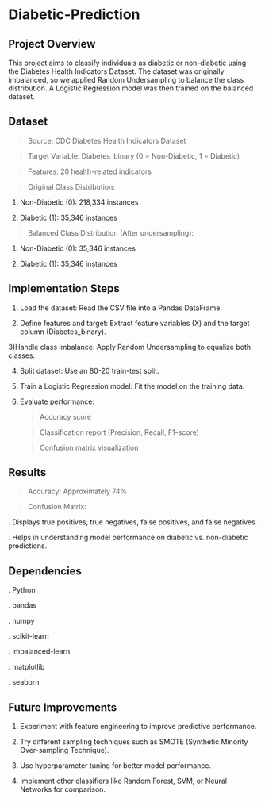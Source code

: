 # Diabetic-Prediction
## Project Overview

This project aims to classify individuals as diabetic or non-diabetic using the Diabetes Health Indicators Dataset. The dataset was originally imbalanced, so we applied Random Undersampling to balance the class distribution. A Logistic Regression model was then trained on the balanced dataset.

## Dataset

> Source: CDC Diabetes Health Indicators Dataset

> Target Variable: Diabetes_binary (0 = Non-Diabetic, 1 = Diabetic)

> Features: 20 health-related indicators

> Original Class Distribution:

  1. Non-Diabetic (0): 218,334 instances

  2. Diabetic (1): 35,346 instances

> Balanced Class Distribution (After undersampling):

  1. Non-Diabetic (0): 35,346 instances

  2. Diabetic (1): 35,346 instances

## Implementation Steps

1) Load the dataset: Read the CSV file into a Pandas DataFrame.

2) Define features and target: Extract feature variables (X) and the target column (Diabetes_binary).

3)Handle class imbalance: Apply Random Undersampling to equalize both classes.

4) Split dataset: Use an 80-20 train-test split.

5) Train a Logistic Regression model: Fit the model on the training data.

6) Evaluate performance:

   > Accuracy score

   > Classification report (Precision, Recall, F1-score)

   > Confusion matrix visualization

## Results

> Accuracy: Approximately 74%

> Confusion Matrix:

  . Displays true positives, true negatives, false positives, and false negatives.

  . Helps in understanding model performance on diabetic vs. non-diabetic predictions.

## Dependencies

. Python

. pandas

. numpy

. scikit-learn

. imbalanced-learn

. matplotlib

. seaborn

## Future Improvements

1) Experiment with feature engineering to improve predictive performance.

2) Try different sampling techniques such as SMOTE (Synthetic Minority Over-sampling Technique).

3) Use hyperparameter tuning for better model performance.

4) Implement other classifiers like Random Forest, SVM, or Neural Networks for comparison.
